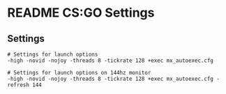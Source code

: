 # README CS:GO Settings

## Settings
```shell
# Settings for launch options
-high -novid -nojoy -threads 8 -tickrate 128 +exec mx_autoexec.cfg

# Settings for launch options on 144hz monitor
-high -novid -nojoy -threads 8 -tickrate 128 +exec mx_autoexec.cfg -refresh 144
```
